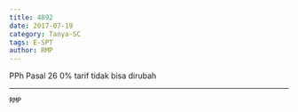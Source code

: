 ```yaml
---
title: 4892
date: 2017-07-19
category: Tanya-SC
tags: E-SPT
author: RMP
---
```


PPh Pasal 26 0% tarif tidak bisa dirubah

---



`RMP`
